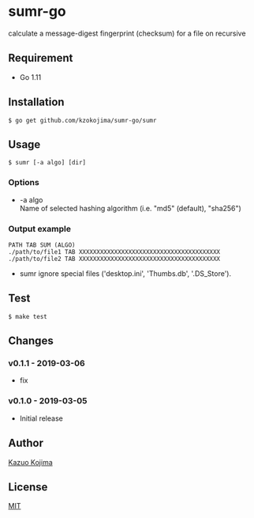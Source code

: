 # sumr-go

calculate a message-digest fingerprint (checksum) for a file on recursive

## Requirement

* Go 1.11

## Installation

```
$ go get github.com/kzokojima/sumr-go/sumr
```

## Usage

```
$ sumr [-a algo] [dir]
```

### Options

* -a algo<br>
Name of selected hashing algorithm (i.e. "md5" (default), "sha256")

### Output example

```
PATH TAB SUM (ALGO)
./path/to/file1 TAB XXXXXXXXXXXXXXXXXXXXXXXXXXXXXXXXXXXXXXXX
./path/to/file2 TAB XXXXXXXXXXXXXXXXXXXXXXXXXXXXXXXXXXXXXXXX
```

* sumr ignore special files ('desktop.ini', 'Thumbs.db', '.DS_Store').

## Test

```
$ make test
```

## Changes

### v0.1.1 - 2019-03-06

* fix

### v0.1.0 - 2019-03-05

* Initial release

## Author

[Kazuo Kojima](https://github.com/kzokojima)

## License

[MIT](LICENSE)
